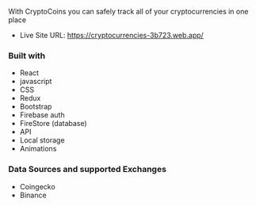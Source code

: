 With CryptoCoins you can safely track all of your cryptocurrencies in one place

- Live Site URL: https://cryptocurrencies-3b723.web.app/

### Built with
- React
- javascript
- CSS
- Redux
- Bootstrap
- Firebase auth
- FireStore (database)
- API
- Local storage
- Animations



### Data Sources and supported Exchanges
- Coingecko
- Binance






